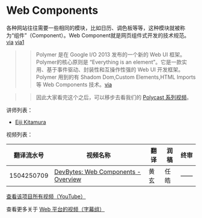 # Web Components 

各种网站往往需要一些相同的模块，比如日历、调色板等等，这种模块就被称为“组件”（Component）。Web Component就是网页组件式开发的技术规范。[via](http://javascript.ruanyifeng.com/htmlapi/webcomponents.html)
[via1](http://www.w3.org/html/ig/zh/wiki/Web-Components)

>> Polymer 是在 Google I/O 2013 发布的一个新的 Web UI 框架。Polymer的核心原则是 “Everything is an element”。它是一款实用、基于事件驱动、封装性和互操作性强的 Web UI 开发框架。Polymer 用到的有 Shadom Dom,Custom Elements,HTML Imports 等 Web Components 技术。[via](https://blog.coding.net/blog/front-end-application-based-on-Polymer)

>> 因此大家看完这个之后，可以移步去看我们的 [Polycast 系列视频](../../Polymer/076-Polycasts/index.md)。

讲师列表：

*   [Eiji Kitamura](https://plus.google.com/+EijiKitamura)
 
视频列表：

| 翻译流水号 | 视频名称 | 翻译 | 润稿 | 终审 |
| -- | -- | -- | -- | -- |
| 1504250709 | [DevBytes: Web Components - Overview](1504250709-devbytes-web-components-overview.md)  | 黄玄 | 任皓 | —— |

[查看该项目所有视频（YouTube）](https://www.youtube.com/playlist?list=PLOU2XLYxmsIJkA_W95NDrjdkk3dR6Jq4w)

查看更多关于 [Web 平台的视频（字幕组）](../index.md)